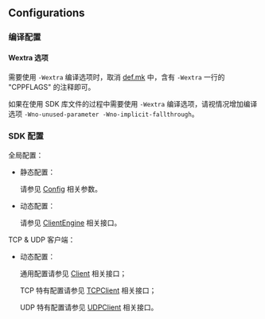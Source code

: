## Configurations

### 编译配置

#### Wextra 选项

需要使用 `-Wextra` 编译选项时，取消 [def.mk](../src/def.mk) 中，含有 `-Wextra` 一行的 "CPPFLAGS" 的注释即可。

如果在使用 SDK 库文件的过程中需要使用 `-Wextra` 编译选项，请视情况增加编译选项 `-Wno-unused-parameter -Wno-implicit-fallthrough`。

### SDK 配置

全局配置：

+ 静态配置：

	请参见 [Config](APIs/Config.md) 相关参数。

+ 动态配置：

	请参见 [ClientEngine](APIs/ClientEngine.md) 相关接口。

TCP & UDP 客户端：

+ 动态配置：

	通用配置请参见 [Client](APIs/Client.md) 相关接口；

	TCP 特有配置请参见 [TCPClient](APIs/TCPClient.md) 相关接口；

	UDP 特有配置请参见 [UDPClient](APIs/UDPClient.md) 相关接口。
